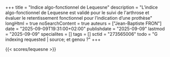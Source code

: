 +++
title = "Indice algo-fonctionnel de Lequesne"
description = "L’indice algo-fonctionnel de Lequesne est validé pour le suivi de l'arthrose et évaluer le retentissement fonctionnel pour l’indication d’une prothèse"
longHtml = true
noSearchContent = true
auteurs = ["Jean-Baptiste FRON"]
date = "2025-09-09T19:31:00+02:00"
publishdate = "2025-09-09"
lastmod = "2025-09-09"
specialites = []
tags = []
sctid = "273565006"
todo = "G indexing requested | source; et genou ?"
+++

{{< scores/lequesne >}}
